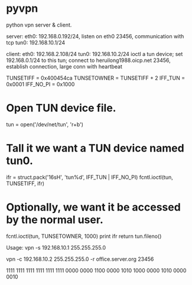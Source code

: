 pyvpn
=====

python vpn server & client.

server:
eth0: 192.168.0.192/24, listen on eth0 23456, communication with tcp
tun0: 192.168.10.1/24


client:
eth0: 192.168.2.108/24
tun0: 192.168.10.2/24
ioctl a tun device;
set 192.168.0.1/24 to this tun;
connect to heruilong1988.oicp.net 23456, establish connection, large conn with heartbeat

TUNSETIFF = 0x400454ca
TUNSETOWNER = TUNSETIFF + 2
IFF_TUN = 0x0001
IFF_NO_PI = 0x1000

# Open TUN device file.
tun = open('/dev/net/tun', 'r+b')
# Tall it we want a TUN device named tun0.
ifr = struct.pack('16sH', 'tun%d', IFF_TUN | IFF_NO_PI)
fcntl.ioctl(tun, TUNSETIFF, ifr)
# Optionally, we want it be accessed by the normal user.
fcntl.ioctl(tun, TUNSETOWNER, 1000)
print ifr
return tun.fileno()


Usage:
vpn -s 192.168.10.1 255.255.255.0

vpn -c 192.168.10.2 255.255.255.0 -r office.server.org 23456

1111 1111	1111 1111	1111 1111	0000 0000
1100 0000	1010 1000	0000 1010	0000 0010


